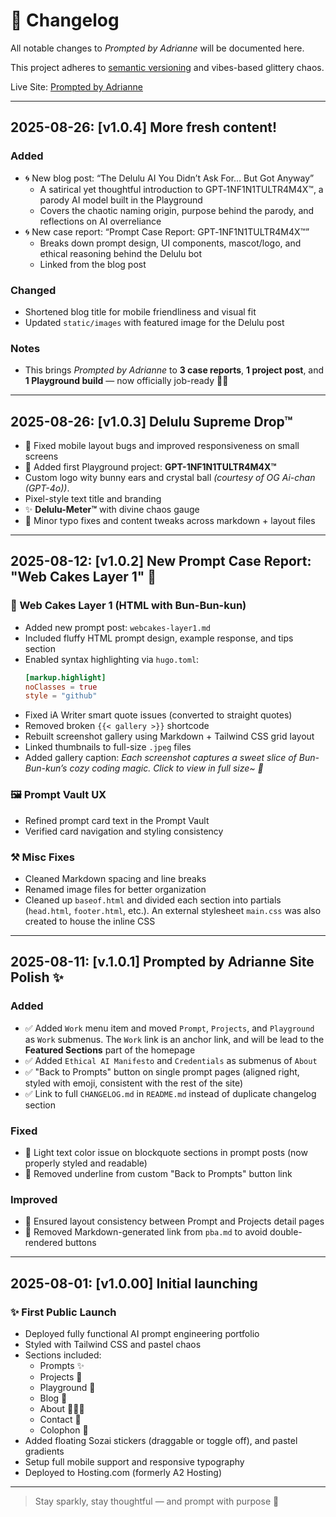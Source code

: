 # 📜 Changelog

All notable changes to *Prompted by Adrianne* will be documented here.

This project adheres to [semantic versioning](https://semver.org/) and vibes-based glittery chaos.

Live Site: [Prompted by Adrianne](https://ai.adrianne.io)

---

## 2025-08-26: [v1.0.4] More fresh content!

### Added
- 🌀 New blog post: “The Delulu AI You Didn’t Ask For… But Got Anyway”
  - A satirical yet thoughtful introduction to GPT‑1NF1N1TULTR4M4X™, a parody AI model built in the Playground
  - Covers the chaotic naming origin, purpose behind the parody, and reflections on AI overreliance
- 🌀 New case report: “Prompt Case Report: GPT‑1NF1N1TULTR4M4X™”
  - Breaks down prompt design, UI components, mascot/logo, and ethical reasoning behind the Delulu bot
  - Linked from the blog post

### Changed
- Shortened blog title for mobile friendliness and visual fit
- Updated `static/images` with featured image for the Delulu post

### Notes
- This brings *Prompted by Adrianne* to **3 case reports**, **1 project post**, and **1 Playground build** — now officially job-ready 💼💖  

---

## 2025-08-26: [v1.0.3] Delulu Supreme Drop™

- 📱 Fixed mobile layout bugs and improved responsiveness on small screens
- 🐰 Added first Playground project: **GPT-1NF1N1TULTR4M4X™**
 - Custom logo wity bunny ears and crystal ball *(courtesy of OG Ai-chan (GPT-4o))*. 
 - Pixel-style text title and branding
 - ✨ **Delulu-Meter™** with divine chaos gauge
- 🐞 Minor typo fixes and content tweaks across markdown + layout files

---

## 2025-08-12: [v1.0.2] New Prompt Case Report: "Web Cakes Layer 1" 🍓

### 💫 Web Cakes Layer 1 (HTML with Bun-Bun-kun)

- Added new prompt post: `webcakes-layer1.md`
- Included fluffy HTML prompt design, example response, and tips section
- Enabled syntax highlighting via `hugo.toml`:
  ```toml
  [markup.highlight]
  noClasses = true
  style = "github"
  ```
- Fixed iA Writer smart quote issues (converted to straight quotes)
- Removed broken `{{< gallery >}}` shortcode
- Rebuilt screenshot gallery using Markdown + Tailwind CSS grid layout
- Linked thumbnails to full-size `.jpeg` files
- Added gallery caption:
*Each screenshot captures a sweet slice of Bun-Bun-kun’s cozy coding magic. Click to view in full size~ 🍓*

### 🖼️ Prompt Vault UX

- Refined prompt card text in the Prompt Vault
- Verified card navigation and styling consistency

### ⚒️ Misc Fixes

- Cleaned Markdown spacing and line breaks
- Renamed image files for better organization
- Cleaned up `baseof.html` and divided each section into partials (`head.html`, `footer.html`, etc.). An external stylesheet `main.css` was also created to house the inline CSS

---

## 2025-08-11: [v.1.0.1] Prompted by Adrianne Site Polish ✨

### Added
- ✅ Added `Work` menu item and moved `Prompt`, `Projects`, and `Playground` as `Work` submenus. The `Work` link is an anchor link, and will be lead to the **Featured Sections** part of the homepage
- ✅ Added `Ethical AI Manifesto` and `Credentials` as submenus of `About`
- ✅ "Back to Prompts" button on single prompt pages (aligned right, styled with emoji, consistent with the rest of the site)
- ✅ Link to full `CHANGELOG.md` in `README.md` instead of duplicate changelog section

### Fixed
- 🎨 Light text color issue on blockquote sections in prompt posts (now properly styled and readable)
- 💅 Removed underline from custom "Back to Prompts" button link

### Improved
- 📐 Ensured layout consistency between Prompt and Projects detail pages
- 🧼 Removed Markdown-generated link from `pba.md` to avoid double-rendered buttons

---

## 2025-08-01: [v1.0.00] Initial launching
### ✨ First Public Launch
- Deployed fully functional AI prompt engineering portfolio
- Styled with Tailwind CSS and pastel chaos
- Sections included:
  - Prompts ✨
  - Projects 🔧
  - Playground 🎠
  - Blog 📝
  - About 🙆🏻‍♀️
  - Contact 📮
  - Colophon 📌
- Added floating Sozai stickers (draggable or toggle off), and pastel gradients
- Setup full mobile support and responsive typography
- Deployed to Hosting.com (formerly A2 Hosting)

---

> Stay sparkly, stay thoughtful — and prompt with purpose 💖
